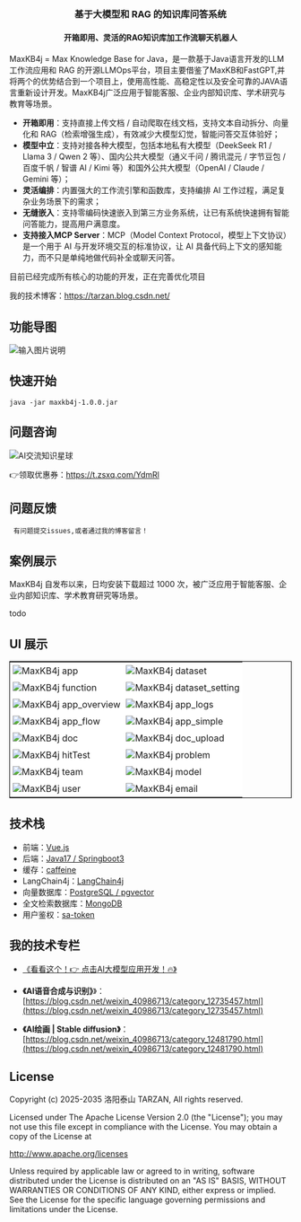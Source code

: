 
<h3 align="center">基于大模型和 RAG 的知识库问答系统</h3>
<h4 align="center">开箱即用、灵活的RAG知识库加工作流聊天机器人</h4>


MaxKB4j = Max Knowledge Base for Java，是一款基于Java语言开发的LLM工作流应用和 RAG 的开源LLMOps平台，项目主要借鉴了MaxKB和FastGPT,并将两个的优势结合到一个项目上，使用高性能、高稳定性以及安全可靠的JAVA语言重新设计开发。MaxKB4j广泛应用于智能客服、企业内部知识库、学术研究与教育等场景。

- **开箱即用**：支持直接上传文档 / 自动爬取在线文档，支持文本自动拆分、向量化和 RAG（检索增强生成），有效减少大模型幻觉，智能问答交互体验好；
- **模型中立**：支持对接各种大模型，包括本地私有大模型（DeekSeek R1 / Llama 3 / Qwen 2 等）、国内公共大模型（通义千问 / 腾讯混元 / 字节豆包 / 百度千帆 / 智谱 AI / Kimi 等）和国外公共大模型（OpenAI / Claude / Gemini 等）；
- **灵活编排**：内置强大的工作流引擎和函数库，支持编排 AI 工作过程，满足复杂业务场景下的需求；
- **无缝嵌入**：支持零编码快速嵌入到第三方业务系统，让已有系统快速拥有智能问答能力，提高用户满意度。
- **支持接入MCP Server**：MCP（Model Context Protocol，模型上下文协议）是一个用于 AI 与开发环境交互的标准协议，让 AI 具备代码上下文的感知能力，而不只是单纯地做代码补全或聊天问答。


目前已经完成所有核心的功能的开发，正在完善优化项目

我的技术博客：https://tarzan.blog.csdn.net/

## 功能导图
![输入图片说明](image/MaxKB4J.png)

## 快速开始

```
java -jar maxkb4j-1.0.0.jar
```

## 问题咨询
![AI交流知识星球](image/gitee_zsxq.png)

👉领取优惠券：https://t.zsxq.com/YdmRl

## 问题反馈
     有问题提交issues,或者通过我的博客留言！ 

## 案例展示

MaxKB4j 自发布以来，日均安装下载超过 1000 次，被广泛应用于智能客服、企业内部知识库、学术教育研究等场景。

todo

## UI 展示


<table style="border-collapse: collapse; border: 1px solid black;">
  <tr>
    <td style="padding: 5px;background-color:#fff;"><img src= "image/app.png" alt="MaxKB4j app"   /></td>
    <td style="padding: 5px;background-color:#fff;"><img src= "image/dataset.png" alt="MaxKB4j dataset"   /></td>
  </tr>
  <tr>
    <td style="padding: 5px;background-color:#fff;"><img src= "image/function.png" alt="MaxKB4j function"   /></td>
    <td style="padding: 5px;background-color:#fff;"><img src= "image/dataset_setting.png" alt="MaxKB4j dataset_setting"   /></td>
  </tr>
 <tr>
    <td style="padding: 5px;background-color:#fff;"><img src= "image/app_overview.png" alt="MaxKB4j app_overview"   /></td>
    <td style="padding: 5px;background-color:#fff;"><img src= "image/app_logs.png" alt="MaxKB4j app_logs"   /></td>
  </tr>
 <tr>
    <td style="padding: 5px;background-color:#fff;"><img src= "image/app_flow.png" alt="MaxKB4j app_flow"   /></td>
    <td style="padding: 5px;background-color:#fff;"><img src= "image/app_simple.png" alt="MaxKB4j app_simple"   /></td>
  </tr>
 <tr>
    <td style="padding: 5px;background-color:#fff;"><img src= "image/doc.png" alt="MaxKB4j doc"   /></td>
    <td style="padding: 5px;background-color:#fff;"><img src= "image/doc_upload.png" alt="MaxKB4j doc_upload"   /></td>
  </tr>
 <tr>
    <td style="padding: 5px;background-color:#fff;"><img src= "image/hitTest.png" alt="MaxKB4j hitTest"   /></td>
    <td style="padding: 5px;background-color:#fff;"><img src= "image/problem.png" alt="MaxKB4j problem"   /></td>
  </tr>
 <tr>
    <td style="padding: 5px;background-color:#fff;"><img src= "image/team.png" alt="MaxKB4j team"   /></td>
    <td style="padding: 5px;background-color:#fff;"><img src= "image/model.png" alt="MaxKB4j model"   /></td>
  </tr>
 <tr>
    <td style="padding: 5px;background-color:#fff;"><img src= "image/user.png" alt="MaxKB4j user"   /></td>
    <td style="padding: 5px;background-color:#fff;"><img src= "image/email.png" alt="MaxKB4j email"   /></td>
  </tr>
</table>

## 技术栈

- 前端：[Vue.js](https://cn.vuejs.org/)
- 后端：[Java17 / Springboot3](https://www.djangoproject.com/)
- 缓存：[caffeine](https://github.com/ben-manes/caffeine)
- LangChain4j：[LangChain4j](https://docs.langchain4j.dev/)
- 向量数据库：[PostgreSQL / pgvector](https://www.postgresql.org/)
- 全文检索数据库：[MongoDB](https://www.mongodb.com/)
- 用户鉴权：[sa-token](https://sa-token.dev33.cn/)

## 我的技术专栏

- [《看看这个！👉 点击AI大模型应用开发！🔥》](https://blog.csdn.net/weixin_40986713/category_12606825.html)

- **《AI语音合成与识别》**》：[https://blog.csdn.net/weixin_40986713/category_12735457.html](https://blog.csdn.net/weixin_40986713/category_12735457.html)

- **《AI绘画 | Stable diffusion》**：[https://blog.csdn.net/weixin_40986713/category_12481790.html](https://blog.csdn.net/weixin_40986713/category_12481790.html)


## License

Copyright (c) 2025-2035 洛阳泰山 TARZAN, All rights reserved.

Licensed under The Apache License Version 2.0  (the "License"); you may not use this file except in compliance with the License. You may obtain a copy of the License at

<http://www.apache.org/licenses>

Unless required by applicable law or agreed to in writing, software distributed under the License is distributed on an "AS IS" BASIS, WITHOUT WARRANTIES OR CONDITIONS OF ANY KIND, either express or implied. See the License for the specific language governing permissions and limitations under the License.
